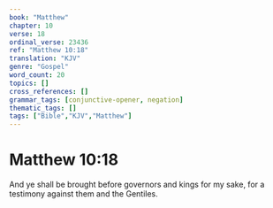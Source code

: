 ```yaml
---
book: "Matthew"
chapter: 10
verse: 18
ordinal_verse: 23436
ref: "Matthew 10:18"
translation: "KJV"
genre: "Gospel"
word_count: 20
topics: []
cross_references: []
grammar_tags: [conjunctive-opener, negation]
thematic_tags: []
tags: ["Bible","KJV","Matthew"]
---
```


# Matthew 10:18

And ye shall be brought before governors and kings for my sake, for a testimony against them and the Gentiles.
